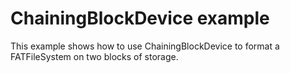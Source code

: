 # ChainingBlockDevice example


This example shows how to use ChainingBlockDevice to format a FATFileSystem on two blocks of storage.
